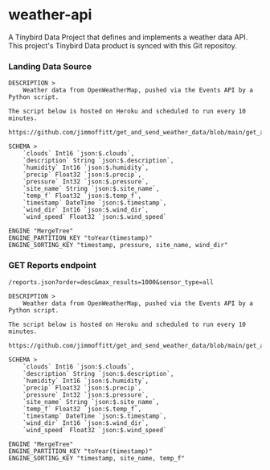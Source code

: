 # weather-api
A Tinybird Data Project that defines and implements a weather data API. This project's Tinybird Data product is synced with this Git repositoy.




### Landing Data Source


```
DESCRIPTION >
    Weather data from OpenWeatherMap, pushed via the Events API by a Python script.

The script below is hosted on Heroku and scheduled to run every 10 minutes.

https://github.com/jimmoffitt/get_and_send_weather_data/blob/main/get_and_send_weather_data_cron.py

SCHEMA >
    `clouds` Int16 `json:$.clouds`,
    `description` String `json:$.description`,
    `humidity` Int16 `json:$.humidity`,
    `precip` Float32 `json:$.precip`,
    `pressure` Int32 `json:$.pressure`,
    `site_name` String `json:$.site_name`,
    `temp_f` Float32 `json:$.temp_f`,
    `timestamp` DateTime `json:$.timestamp`,
    `wind_dir` Int16 `json:$.wind_dir`,
    `wind_speed` Float32 `json:$.wind_speed`

ENGINE "MergeTree"
ENGINE_PARTITION_KEY "toYear(timestamp)"
ENGINE_SORTING_KEY "timestamp, pressure, site_name, wind_dir"
```

### GET Reports endpoint

`/reports.json?order=desc&max_results=1000&sensor_type=all`

```
DESCRIPTION >
    Weather data from OpenWeatherMap, pushed via the Events API by a Python script.

The script below is hosted on Heroku and scheduled to run every 10 minutes.

https://github.com/jimmoffitt/get_and_send_weather_data/blob/main/get_and_send_weather_data_cron.py

SCHEMA >
    `clouds` Int16 `json:$.clouds`,
    `description` String `json:$.description`,
    `humidity` Int16 `json:$.humidity`,
    `precip` Float32 `json:$.precip`,
    `pressure` Int32 `json:$.pressure`,
    `site_name` String `json:$.site_name`,
    `temp_f` Float32 `json:$.temp_f`,
    `timestamp` DateTime `json:$.timestamp`,
    `wind_dir` Int16 `json:$.wind_dir`,
    `wind_speed` Float32 `json:$.wind_speed`

ENGINE "MergeTree"
ENGINE_PARTITION_KEY "toYear(timestamp)"
ENGINE_SORTING_KEY "timestamp, site_name, temp_f"
```
